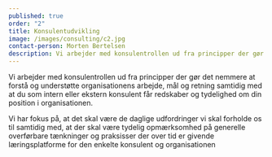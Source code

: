 ```yaml
---
published: true
order: "2"
title: Konsulentudvikling
image: /images/consulting/c2.jpg
contact-person: Morten Bertelsen
description: Vi arbejder med konsulentrollen ud fra principper der gør det nemmere at forstå og understøtte organisationens arbejde, mål og retning samtidig med at du som intern eller ekstern konsulent får redskaber og tydelighed om din position i organisationen.
---
```


Vi arbejder med konsulentrollen ud fra principper der gør det nemmere at forstå og understøtte organisationens arbejde, mål og retning samtidig med at du som intern eller ekstern konsulent får redskaber og tydelighed om din position i organisationen.

Vi har fokus på, at det skal være de daglige udfordringer vi skal forholde os til samtidig med, at der skal være tydelig opmærksomhed på generelle overførbare tænkninger og praksisser der over tid er givende læringsplatforme for den enkelte konsulent og organisationen